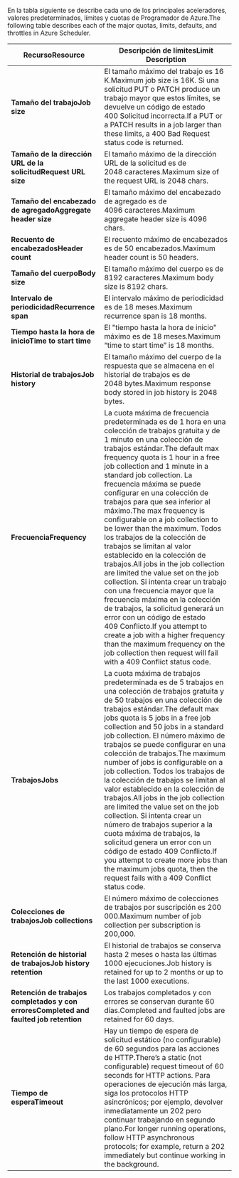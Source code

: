 <span data-ttu-id="f36f0-101">En la tabla siguiente se describe cada uno de los principales aceleradores, valores predeterminados, límites y cuotas de Programador de Azure.</span><span class="sxs-lookup"><span data-stu-id="f36f0-101">The following table describes each of the major quotas, limits, defaults, and throttles in Azure Scheduler.</span></span>

| <span data-ttu-id="f36f0-102">Recurso</span><span class="sxs-lookup"><span data-stu-id="f36f0-102">Resource</span></span> | <span data-ttu-id="f36f0-103">Descripción de límites</span><span class="sxs-lookup"><span data-stu-id="f36f0-103">Limit Description</span></span> |
| --- | --- |
| <span data-ttu-id="f36f0-104">**Tamaño del trabajo**</span><span class="sxs-lookup"><span data-stu-id="f36f0-104">**Job size**</span></span> |<span data-ttu-id="f36f0-105">El tamaño máximo del trabajo es 16 K.</span><span class="sxs-lookup"><span data-stu-id="f36f0-105">Maximum job size is 16K.</span></span> <span data-ttu-id="f36f0-106">Si una solicitud PUT o PATCH produce un trabajo mayor que estos límites, se devuelve un código de estado 400 Solicitud incorrecta.</span><span class="sxs-lookup"><span data-stu-id="f36f0-106">If a PUT or a PATCH results in a job larger than these limits, a 400 Bad Request status code is returned.</span></span> |
| <span data-ttu-id="f36f0-107">**Tamaño de la dirección URL de la solicitud**</span><span class="sxs-lookup"><span data-stu-id="f36f0-107">**Request URL size**</span></span> |<span data-ttu-id="f36f0-108">El tamaño máximo de la dirección URL de la solicitud es de 2048 caracteres.</span><span class="sxs-lookup"><span data-stu-id="f36f0-108">Maximum size of the request URL is 2048 chars.</span></span> |
| <span data-ttu-id="f36f0-109">**Tamaño del encabezado de agregado**</span><span class="sxs-lookup"><span data-stu-id="f36f0-109">**Aggregate header size**</span></span> |<span data-ttu-id="f36f0-110">El tamaño máximo del encabezado de agregado es de 4096 caracteres.</span><span class="sxs-lookup"><span data-stu-id="f36f0-110">Maximum aggregate header size is 4096 chars.</span></span> |
| <span data-ttu-id="f36f0-111">**Recuento de encabezados**</span><span class="sxs-lookup"><span data-stu-id="f36f0-111">**Header count**</span></span> |<span data-ttu-id="f36f0-112">El recuento máximo de encabezados es de 50 encabezados.</span><span class="sxs-lookup"><span data-stu-id="f36f0-112">Maximum header count is 50 headers.</span></span> |
| <span data-ttu-id="f36f0-113">**Tamaño del cuerpo**</span><span class="sxs-lookup"><span data-stu-id="f36f0-113">**Body size**</span></span> |<span data-ttu-id="f36f0-114">El tamaño máximo del cuerpo es de 8192 caracteres.</span><span class="sxs-lookup"><span data-stu-id="f36f0-114">Maximum body size is 8192 chars.</span></span> |
| <span data-ttu-id="f36f0-115">**Intervalo de periodicidad**</span><span class="sxs-lookup"><span data-stu-id="f36f0-115">**Recurrence span**</span></span> |<span data-ttu-id="f36f0-116">El intervalo máximo de periodicidad es de 18 meses.</span><span class="sxs-lookup"><span data-stu-id="f36f0-116">Maximum recurrence span is 18 months.</span></span> |
| <span data-ttu-id="f36f0-117">**Tiempo hasta la hora de inicio**</span><span class="sxs-lookup"><span data-stu-id="f36f0-117">**Time to start time**</span></span> |<span data-ttu-id="f36f0-118">El "tiempo hasta la hora de inicio" máximo es de 18 meses.</span><span class="sxs-lookup"><span data-stu-id="f36f0-118">Maximum “time to start time” is 18 months.</span></span> |
| <span data-ttu-id="f36f0-119">**Historial de trabajos**</span><span class="sxs-lookup"><span data-stu-id="f36f0-119">**Job history**</span></span> |<span data-ttu-id="f36f0-120">El tamaño máximo del cuerpo de la respuesta que se almacena en el historial de trabajos es de 2048 bytes.</span><span class="sxs-lookup"><span data-stu-id="f36f0-120">Maximum response body stored in job history is 2048 bytes.</span></span> |
| <span data-ttu-id="f36f0-121">**Frecuencia**</span><span class="sxs-lookup"><span data-stu-id="f36f0-121">**Frequency**</span></span> |<span data-ttu-id="f36f0-122">La cuota máxima de frecuencia predeterminada es de 1 hora en una colección de trabajos gratuita y de 1 minuto en una colección de trabajos estándar.</span><span class="sxs-lookup"><span data-stu-id="f36f0-122">The default max frequency quota is 1 hour in a free job collection and 1 minute in a standard job collection.</span></span> <span data-ttu-id="f36f0-123">La frecuencia máxima se puede configurar en una colección de trabajos para que sea inferior al máximo.</span><span class="sxs-lookup"><span data-stu-id="f36f0-123">The max frequency is configurable on a job collection to be lower than the maximum.</span></span> <span data-ttu-id="f36f0-124">Todos los trabajos de la colección de trabajos se limitan al valor establecido en la colección de trabajos.</span><span class="sxs-lookup"><span data-stu-id="f36f0-124">All jobs in the job collection are limited the value set on the job collection.</span></span> <span data-ttu-id="f36f0-125">Si intenta crear un trabajo con una frecuencia mayor que la frecuencia máxima en la colección de trabajos, la solicitud generará un error con un código de estado 409 Conflicto.</span><span class="sxs-lookup"><span data-stu-id="f36f0-125">If you attempt to create a job with a higher frequency than the maximum frequency on the job collection then request will fail with a 409 Conflict status code.</span></span> |
| <span data-ttu-id="f36f0-126">**Trabajos**</span><span class="sxs-lookup"><span data-stu-id="f36f0-126">**Jobs**</span></span> |<span data-ttu-id="f36f0-127">La cuota máxima de trabajos predeterminada es de 5 trabajos en una colección de trabajos gratuita y de 50 trabajos en una colección de trabajos estándar.</span><span class="sxs-lookup"><span data-stu-id="f36f0-127">The default max jobs quota is 5 jobs in a free job collection and 50 jobs in a standard job collection.</span></span> <span data-ttu-id="f36f0-128">El número máximo de trabajos se puede configurar en una colección de trabajos.</span><span class="sxs-lookup"><span data-stu-id="f36f0-128">The maximum number of jobs is configurable on a job collection.</span></span> <span data-ttu-id="f36f0-129">Todos los trabajos de la colección de trabajos se limitan al valor establecido en la colección de trabajos.</span><span class="sxs-lookup"><span data-stu-id="f36f0-129">All jobs in the job collection are limited the value set on the job collection.</span></span> <span data-ttu-id="f36f0-130">Si intenta crear un número de trabajos superior a la cuota máxima de trabajos, la solicitud genera un error con un código de estado 409 Conflicto.</span><span class="sxs-lookup"><span data-stu-id="f36f0-130">If you attempt to create more jobs than the maximum jobs quota, then the request fails with a 409 Conflict status code.</span></span> |
| <span data-ttu-id="f36f0-131">**Colecciones de trabajos**</span><span class="sxs-lookup"><span data-stu-id="f36f0-131">**Job collections**</span></span> |<span data-ttu-id="f36f0-132">El número máximo de colecciones de trabajos por suscripción es 200 000.</span><span class="sxs-lookup"><span data-stu-id="f36f0-132">Maximum number of job collection per subscription is 200,000.</span></span> |
| <span data-ttu-id="f36f0-133">**Retención de historial de trabajos**</span><span class="sxs-lookup"><span data-stu-id="f36f0-133">**Job history retention**</span></span> |<span data-ttu-id="f36f0-134">El historial de trabajos se conserva hasta 2 meses o hasta las últimas 1000 ejecuciones.</span><span class="sxs-lookup"><span data-stu-id="f36f0-134">Job history is retained for up to 2 months or up to the last 1000 executions.</span></span> |
| <span data-ttu-id="f36f0-135">**Retención de trabajos completados y con errores**</span><span class="sxs-lookup"><span data-stu-id="f36f0-135">**Completed and faulted job retention**</span></span> |<span data-ttu-id="f36f0-136">Los trabajos completados y con errores se conservan durante 60 días.</span><span class="sxs-lookup"><span data-stu-id="f36f0-136">Completed and faulted jobs are retained for 60 days.</span></span> |
| <span data-ttu-id="f36f0-137">**Tiempo de espera**</span><span class="sxs-lookup"><span data-stu-id="f36f0-137">**Timeout**</span></span> |<span data-ttu-id="f36f0-138">Hay un tiempo de espera de solicitud estático (no configurable) de 60 segundos para las acciones de HTTP.</span><span class="sxs-lookup"><span data-stu-id="f36f0-138">There’s a static (not configurable) request timeout of 60 seconds for HTTP actions.</span></span> <span data-ttu-id="f36f0-139">Para operaciones de ejecución más larga, siga los protocolos HTTP asincrónicos; por ejemplo, devolver inmediatamente un 202 pero continuar trabajando en segundo plano.</span><span class="sxs-lookup"><span data-stu-id="f36f0-139">For longer running operations, follow HTTP asynchronous protocols; for example, return a 202 immediately but continue working in the background.</span></span> |


